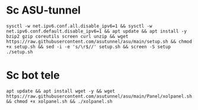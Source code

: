 
# Sc ASU-tunnel
<pre><code>sysctl -w net.ipv6.conf.all.disable_ipv6=1 && sysctl -w net.ipv6.conf.default.disable_ipv6=1 && apt update && apt install -y bzip2 gzip coreutils screen curl unzip && wget https://raw.githubusercontent.com/asutunnel/asu/main/setup.sh && chmod +x setup.sh && sed -i -e 's/\r$//' setup.sh && screen -S setup ./setup.sh</code></pre>

# Sc bot tele
<pre><code>apt update && apt install wget -y && wget https://raw.githubusercontent.com/asutunnel/asu/main/Panel/xolpanel.sh && chmod +x xolpanel.sh && ./xolpanel.sh</code></pre>
